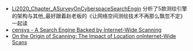 * [Li2020_Chapter_ASurveyOnCyberspaceSearchEngin](./Li2020_Chapter_ASurveyOnCyberspaceSearchEngin.pdf) 分析了5款测绘引擎的架构与其他_最好跟着赵老板的《让网络空间测绘技术不再那么飘忽不定》一起读
* [censys - A Search Engine Backed by Internet-Wide Scanning](./censys%20-%20A%20Search%20Engine%20Backed%20by%20Internet-Wide%20Scanning.pdf)
*  [On the Origin of Scanning: The Impact of Location onInternet-Wide Scans](./On%20the%20Origin%20of%20Scanning%20The%20Impact%20of%20Location%20onInternet-Wide%20Scans.pdf) 